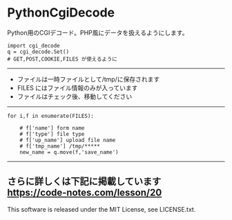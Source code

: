 # PythonCgiDecode
Python用のCGIデコード。PHP風にデータを扱えるようにします。

    import cgi_decode
    q = cgi_decode.Set()
    # GET,POST,COOKIE,FILES が使えるように
---
+ ファイルは一時ファイルとして/tmp/に保存されます
+ FILES にはファイル情報のみが入っています
+ ファイルはチェック後、移動してください
---
    for i,f in enumerate(FILES):

        # f['name'] form name
        # f['type'] file type
        # f['up_name'] upload file name
        # f['tmp_name'] /tmp/*****
        new_name = q.move(f,'save_name')

---
さらに詳しくは下記に掲載しています  
https://code-notes.com/lesson/20
---
This software is released under the MIT License, see LICENSE.txt.
